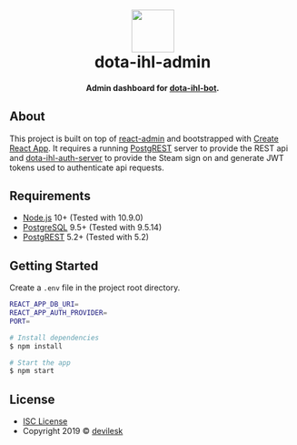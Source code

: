 <h1 align="center">
    <img width="75" src="https://github.com/devilesk/dota-ihl-bot/blob/master/assets/img/logo.png?raw=true">
    <br>
    dota-ihl-admin
</h1>
<h4 align="center">Admin dashboard for <a href="https://github.com/devilesk/dota-ihl-bot">dota-ihl-bot</a>.</h4>

## About

This project is built on top of [react-admin](https://github.com/marmelab/react-admin) and bootstrapped with [Create React App](https://github.com/facebook/create-react-app).
It requires a running [PostgREST](https://github.com/PostgREST/postgrest) server to provide the REST api and [dota-ihl-auth-server](https://github.com/devilesk/dota-ihl-auth-server) to provide the Steam sign on and generate JWT tokens used to authenticate api requests.

## Requirements

* [Node.js](https://nodejs.org/en/download/) 10+ (Tested with 10.9.0)
* [PostgreSQL](https://www.postgresql.org/download/) 9.5+ (Tested with 9.5.14)
* [PostgREST](https://github.com/PostgREST/postgrest) 5.2+ (Tested with 5.2)

## Getting Started

Create a `.env` file in the project root directory.

```bash
REACT_APP_DB_URI=
REACT_APP_AUTH_PROVIDER=
PORT=
```

```bash
# Install dependencies
$ npm install

# Start the app
$ npm start
```

## License
* [ISC License](https://opensource.org/licenses/ISC)
* Copyright 2019 © [devilesk](https://github.com/devilesk/)